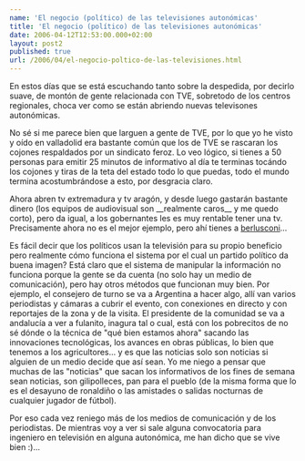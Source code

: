 ```yaml
---
name: 'El negocio (político) de las televisiones autonómicas'
title: 'El negocio (político) de las televisiones autonómicas'
date: 2006-04-12T12:53:00.000+02:00
layout: post2
published: true
url: /2006/04/el-negocio-poltico-de-las-televisiones.html
---
```


En estos días que se está escuchando tanto sobre la despedida, por decirlo suave, de montón de gente relacionada con TVE, sobretodo de los centros regionales, choca ver como se están abriendo nuevas televisones autonómicas.  
  
No sé si me parece bien que larguen a gente de TVE, por lo que yo he visto y oído en valladolid era bastante común que los de TVE se rascaran los cojones respaldados por un sindicato feroz. Lo veo lógico, si tienes a 50 personas para emitir 25 minutos de informativo al día te terminas tocándo los cojones y tiras de la teta del estado todo lo que puedas, todo el mundo termina acostumbrándose a esto, por desgracia claro.  
  
Ahora abren tv extremadura y tv aragón, y desde luego gastarán bastante dinero (los equipos de audiovisual son \_\_realmente caros\_\_ y me quedo corto), pero da igual, a los gobernantes les es muy rentable tener una tv. Precisamente ahora no es el mejor ejemplo, pero ahí tienes a [berlusconi](http://www.google.es/search?hs=wMd&hl=es&client=firefox-a&rls=org.mozilla%3Aen-US%3Aofficial&q=berlusconi+due%C3%B1o+television&btnG=B%C3%BAsqueda&meta=)...  
  
Es fácil decir que los políticos usan la televisión para su propio beneficio pero realmente cómo funciona el sistema por el cual un partido político da buena imagen? Está claro que el sistema de manipular la información no funciona porque la gente se da cuenta (no solo hay un medio de comunicación), pero hay otros métodos que funcionan muy bien. Por ejemplo, el consejero de turno se va a Argentina a hacer algo, allí van varios periodistas y cámaras a cubrir el evento, con conexiones en directo y con reportajes de la zona y de la visita. El presidente de la comunidad se va a andalucía a ver a fulanito, inagura tal o cual, está con los pobrecitos de no sé dónde o la técnica de "qué bien estamos ahora" sacando las innovaciones tecnológicas, los avances en obras públicas, lo bien que tenemos a los agricultores... y es que las noticias solo son noticias si alguien de un medio decide que así sean. Yo me niego a pensar que muchas de las "noticias" que sacan los informativos de los fines de semana sean noticias, son gilipolleces, pan para el pueblo (de la misma forma que lo es el desayuno de ronaldiño o las amistades o salidas nocturnas de cualquier jugador de fútbol).  
  
Por eso cada vez reniego más de los medios de comunicación y de los periodistas. De mientras voy a ver si sale alguna convocatoria para ingeniero en televisión en alguna autonómica, me han dicho que se vive bien :)...